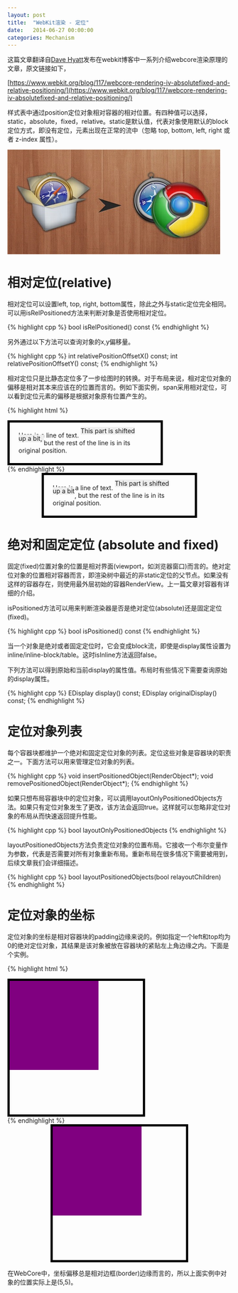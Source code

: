 ```yaml
---
layout: post
title:  "WebKit渲染 - 定位"
date:   2014-06-27 00:00:00
categories: Mechanism
---
```


这篇文章翻译自[Dave Hyatt](http://en.wikipedia.org/wiki/Dave_Hyatt)发布在webkit博客中一系列介绍webcore渲染原理的文章，原文链接如下，

[https://www.webkit.org/blog/117/webcore-rendering-iv-absolutefixed-and-relative-positioning/](https://www.webkit.org/blog/117/webcore-rendering-iv-absolutefixed-and-relative-positioning/)

样式表中通过position定位对象相对容器的相对位置。有四种值可以选择，static，absolute，fixed，relative。static是默认值，代表对象使用默认的block定位方式，即没有定位，元素出现在正常的流中（忽略 top, bottom, left, right 或者 z-index 属性）。

![webkit](/assets/images/posts/webkit.jpg)

<!--more-->

# 相对定位(relative)

相对定位可以设置left, top, right, bottom属性，除此之外与static定位完全相同。可以用isRelPositioned方法来判断对象是否使用相对定位。

{% highlight cpp %}
bool isRelPositioned() const
{% endhighlight %}

另外通过以下方法可以查询对象的x,y偏移量。

{% highlight cpp %}
int relativePositionOffsetX() const;
int relativePositionOffsetY() const;
{% endhighlight %}

相对定位只是比静态定位多了一步绘图时的转换。对于布局来说，相对定位对象的偏移是相对其本来应该在的位置而言的。例如下面实例，span采用相对定位，可以看到定位元素的偏移是根据对象原有位置产生的。

{% highlight html %}
<div style="border:5px solid black; padding:20px; width:300px">
Here is a line of text.
<span style="position:relative;top:-10px; background-color: #eeeeee">
This part is shifted<br> up a bit,
</span>
but the rest of the line is in its original position.
</div>
{% endhighlight %}

<div style="border:5px solid black; padding:20px; width:300px; margin-left:auto; margin-right:auto">
Here is a line of text.  <span style="position:relative;top:-10px; background-color:#eeeeee">This part is shifted<br> up a bit</span>, but the rest of the line is in its original position.
</div>

# 绝对和固定定位 (absolute and fixed)

固定(fixed)位置对象的位置是相对界面(viewport，如浏览器窗口)而言的。绝对定位对象的位置相对容器而言，即渲染树中最近的非static定位的父节点。如果没有这样的容器存在，则使用最外层初始的容器RenderView。上一篇文章对容器有详细的介绍。

isPositioned方法可以用来判断渲染器是否是绝对定位(absolute)还是固定定位(fixed)。

{% highlight cpp %}
bool isPositioned() const
{% endhighlight %}

当一个对象是绝对或者固定定位时，它会变成block流，即使是display属性设置为inline/inline-block/table。这时isInline方法返回false。

下列方法可以得到原始和当前display的属性值。布局时有些情况下需要查询原始的display属性。 

{% highlight cpp %}
EDisplay display() const;
EDisplay originalDisplay() const;
{% endhighlight %}

# 定位对象列表

每个容器块都维护一个绝对和固定定位对象的列表。定位这些对象是容器块的职责之一。下面方法可以用来管理定位对象的列表。

{% highlight cpp %}
void insertPositionedObject(RenderObject*);
void removePositionedObject(RenderObject*);
{% endhighlight %}

如果只想布局容器块中的定位对象，可以调用layoutOnlyPositionedObjects方法。如果只有定位对象发生了更改，该方法会返回true。这样就可以忽略非定位对象的布局从而快速返回提升性能。

{% highlight cpp %}
bool layoutOnlyPositionedObjects
{% endhighlight %}

layoutPositionedObjects方法负责定位对象的位置布局。它接收一个布尔变量作为参数，代表是否需要对所有对象重新布局。重新布局在很多情况下需要被用到，后续文章我们会详细描述。

{% highlight cpp %}
bool layoutPositionedObjects(bool relayoutChildren)
{% endhighlight %}

# 定位对象的坐标

定位对象的坐标是相对容器块的padding边缘来说的。例如指定一个left和top均为0的绝对定位对象，其结果是该对象被放在容器块的紧贴左上角边缘之内。下面是个实例。

{% highlight html %}
<div style="position:relative;border:5px solid black;width:300px;height:300px;">
<div style="position:absolute;width:200px;height:200px;background-color:purple"></div>
</div>
{% endhighlight %}

<div style="position:relative;border:5px solid black;width:300px;height:300px;margin-left:auto;margin-right:auto">
<div style="position:absolute;width:200px;height:200px;background-color:purple"></div>
</div>

在WebCore中，坐标偏移总是相对边框(border)边缘而言的，所以上面实例中对象的位置实际上是(5,5)。
